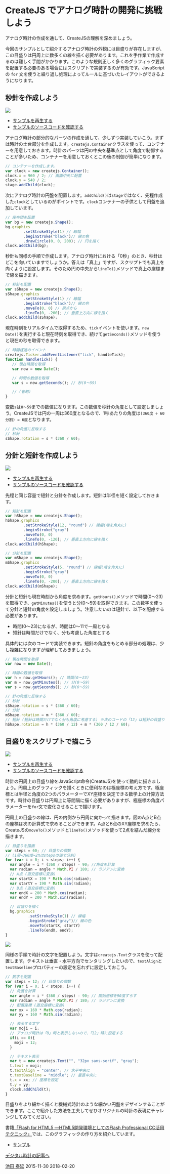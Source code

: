 # CreateJS でアナログ時計の開発に挑戦しよう

アナログ時計の作成を通して、CreateJSの理解を深めましょう。

今回のサンプルとして紹介するアナログ時計の外観には目盛りが存在しますが、この目盛りは円周上に数多くの線を描く必要があります。これを手作業で作成するのは難しく手間がかかります。このような規則正しく多くのグラフィック要素を配置する必要のある場合にはスクリプトで実装するのが有効です。JavaScriptの `for` 文を使うと繰り返し処理によってルールに基づいたレイアウトができるようになります。

## 秒針を作成しよう

![](../imgs/clock_s.html.png)

- [サンプルを再生する](https://ics-creative.github.io/tutorial-createjs/samples/clock_s.html)
- [サンプルのソースコードを確認する](../samples/clock_s.html)


アナログ時計の部分的なパーツの作成を通して、少しずつ実装していこう。まずは時計の土台部分を作成します。`createjs.Container`クラスを使って、コンテナーを用意しておきます。時計のパーツは円の中央を基準点として角度で制御することが多いため、コンテナーを用意しておくとこの後の制御が簡単になります。

```js
// コンテナーを作成します。
var clock = new createjs.Container();
clock.x = 960 / 2; // 画面中央に配置
clock.y = 540 / 2;
stage.addChild(clock);
```

次にアナログ時計の円盤を配置します。`addChild()`は`stage`ではなく、先程作成した`clock`としているのがポイントです。`clock`コンテナーの子供として円盤を追加しています。

```js
// 座布団を配置
var bg = new createjs.Shape();
bg.graphics
        .setStrokeStyle(1) // 線幅
        .beginStroke("black")// 線の色
        .drawCircle(0, 0, 200); // 円を描く
clock.addChild(bg);
```

秒針も同様の手順で作成します。アナログ時計における「0秒」のとき、秒針はどこを向いていますでしょうか。答えは「真上」ですが、スクリプトでも真上を向くように設定します。そのため円の中央から`lineTo()`メソッドで真上の座標まで線を描きます。

```js
// 秒針を配置
var sShape = new createjs.Shape();
sShape.graphics
        .setStrokeStyle(1) // 線幅
        .beginStroke("black")// 線の色
        .moveTo(0, 0) // 原点から
        .lineTo(0, -200); // 垂直上方向に線を描く
clock.addChild(sShape);
```

現在時刻をリアルタイムで取得するため、`tick`イベントを使います。`new Date()`を実行すると現在時刻を取得でき、続けて`getSeconds()`メソッドを使うと現在の秒を取得できます。

```js
// 時間経過のイベント
createjs.Ticker.addEventListener("tick", handleTick);
function handleTick() {
   // 現在時間を取得
   var now = new Date();

   // 時間の数値を取得
   var s = now.getSeconds(); // 秒(0〜59)

   // (省略)
}
```

変数`s`は`0〜59`までの数値になります。この数値を秒針の角度として設定しましょう。CreateJSでは円の一周は360度となるので、1秒あたりの角度は`(360度 ÷ 60分割) = 6度`となります。

```js
// 針の角度に反映する
// 秒針
sShape.rotation = s * (360 / 60);
```



## 分針と短針を作成しよう

![](../imgs/clock_smh.html.png)

- [サンプルを再生する](https://ics-creative.github.io/tutorial-createjs/samples/clock_smh.html)
- [サンプルのソースコードを確認する](../samples/clock_smh.html)



先程と同じ容量で短針と分針を作成します。短針は半径を短く設定しておきます。

```js
// 短針を配置
var hShape = new createjs.Shape();
hShape.graphics
        .setStrokeStyle(12, "round") // 線幅(端を角丸に)
        .beginStroke("gray")
        .moveTo(0, 0)
        .lineTo(0, -120); // 垂直上方向に線を描く
clock.addChild(hShape);

// 分針を配置
var mShape = new createjs.Shape();
mShape.graphics
        .setStrokeStyle(5, "round") // 線幅(端を角丸に)
        .beginStroke("gray")
        .moveTo(0, 0)
        .lineTo(0, -200); // 垂直上方向に線を描く
clock.addChild(mShape);
```

分針と短針も現在時刻から角度を求めます。`getHours()`メソッドで時間(0〜23)を取得でき、`getMinutes()`を使うと分(0〜59)を取得できます。この数字を使って分針と短針の角度を設定しましょう。注意したいのは短針で、以下を配慮する必要があります。

- 時間(0〜23)になるが、時間は0〜11で一周となる
- 短針は時間だけでなく、分も考慮した角度とする

具体的には次のコードで実装できます。短針の角度をもとめる部分の処理は、少し複雑になりますが理解しておきましょう。

```js
// 現在時間を取得
var now = new Date();

// 時間の数値を取得
var h = now.getHours(); // 時間(0〜23)
var m = now.getMinutes(); // 分(0〜59)
var s = now.getSeconds(); // 秒(0〜59)

// 針の角度に反映する
// 秒針
sShape.rotation = s * (360 / 60);
// 分針
mShape.rotation = m * (360 / 60);
// 短針 (短針は時間だけでなく分も角度に考慮する) ※次のコードの「12」は短針の目盛りの数
hShape.rotation = h * (360 / 12) + m * (360 / 12 / 60);
```



## 目盛りをスクリプトで描こう


![](../imgs/clock_smh_scale.html.png)

- [サンプルを再生する](https://ics-creative.github.io/tutorial-createjs/samples/clock_smh_scale.html)
- [サンプルのソースコードを確認する](../samples/clock_smh_scale.html)



時計の円周上の目盛り線をJavaScript命令(CreateJS)を使って動的に描きましょう。円周上のグラフィックを描くときに便利なのは極座標の考え方です。極座標とは半径と角度の2つのパラメーターでXY座標を決定できる数学上の計算方法です。時計の目盛りは円周上に等間隔に描く必要がありますが、極座標の角度パラメーターを`for`文で変化させることで描けます。

円周上の目盛りの線は、円の内側から円周に向かって描きます。図のA点とB点の座標は次の計算式で求めることができます。A点とB点のXY座標を求めたら、CreateJSの`moveTo()`メソッドと`lineTo()`メソッドを使って2点を結んだ線分を描きます。

```js
// 目盛りを描画
var steps = 60; // 目盛りの個数
// (1周=360度=2πはstepsの値で分割)
for (var i = 0; i < steps; i++) {
  var angle = i * (360 / steps) - 90; //角度を計算
  var radian = angle * Math.PI / 180; // ラジアンに変換
  // A点 (直交座標に変換)
  var startX = 190 * Math.cos(radian);
  var startY = 190 * Math.sin(radian);
  // B点 (直交座標に変換)
  var endX = 200 * Math.cos(radian);
  var endY = 200 * Math.sin(radian);

  // 目盛りを描く
  bg.graphics
          .setStrokeStyle(1) // 線幅
          .beginStroke("gray")// 線の色
          .moveTo(startX, startY)
          .lineTo(endX, endY);
}
```

![](../imgs/clock_theta.png)

同様の手順で時計の文字を配置しよう。文字は`createjs.Text`クラスを使って配置します。テキストは垂直・水平方向でセンタリングしたいので、`textAlign`と`textBaseline`プロパティーの設定を忘れずに設定しておこう。

```js
// 数字を配置
var steps = 12; // 目盛りの個数
for (var i = 0; i < steps; i++) {
  // 角度を計算
  var angle = i * (360 / steps) - 90; // 開始座標を90度ずらす
  var radian = angle * Math.PI / 180; // ラジアンに変換
  // 配置座標 (直交座標に変換)
  var xx = 160 * Math.cos(radian);
  var yy = 160 * Math.sin(radian);

  // 表示する文字
  var moji = i;
  // アナログ時計は「0」時と表示しないので、「12」時に設定する
  if(i == 0){
    moji = 12;
  }

  // テキスト表示
  var t = new createjs.Text("", "32px sans-serif", "gray");
  t.text = moji;
  t.textAlign = "center"; // 水平中央に
  t.textBaseline = "middle"; // 垂直中央に
  t.x = xx; // 座標を設定
  t.y = yy;
  clock.addChild(t);
}
```

目盛りをより細かく描くと機械式時計のような細かい円盤をデザインすることができます。ここで紹介した方法を工夫してぜひオリジナルの時計の表現にチャレンジしてみてください。

書籍[「Flash for HTML5 ―HTML5開発環境としてのFlash Professional CC活用テクニック」](http://www.amazon.co.jp/dp/B014VWO2BU)では、このグラフィックの作り方を紹介しています。

- [サンプル](http://book.mynavi.jp/wd/sampledata/201503view/flash4html5/sample_3/clock_watch.html)


[デジタル時計の記事へ](clock_digital.md)


<article-author>[池田 泰延](https://twitter.com/clockmaker)</article-author>
<article-date-published>2015-11-30</article-date-published>
<article-date-modified>2018-02-20</article-date-modified>
